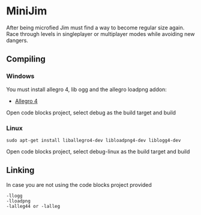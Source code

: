 # MiniJim
After being microfied Jim must find a way to become regular size again. Race through levels in singleplayer or multiplayer modes while avoiding new dangers.

## Compiling

### Windows
You must install allegro 4, lib ogg and the allegro loadpng addon:
- [Allegro 4](http://liballeg.org/api.html)


Open code blocks project, select debug as the build target and build


### Linux
```sudo apt-get install liballegro4-dev libloadpng4-dev liblogg4-dev```

Open code blocks project, select debug-linux as the build target and build

## Linking
In case you are not using the code blocks project provided
```
-llogg
-lloadpng
-lalleg44 or -lalleg
```
